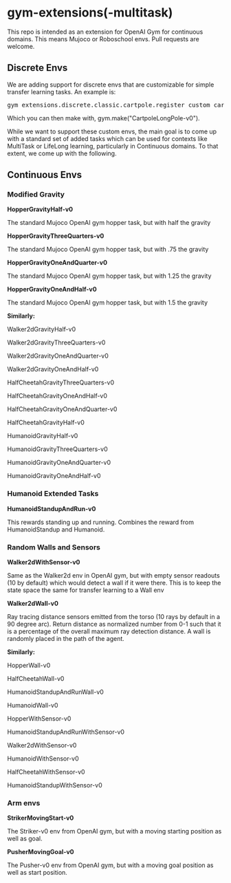 # gym-extensions(-multitask)
This repo is intended as an extension for OpenAI Gym for continuous domains. This means Mujoco or Roboschool envs. Pull requests are welcome.

## Discrete Envs

We are adding support for discrete envs that are customizable for simple transfer learning tasks. An example is:

<pre>
gym_extensions.discrete.classic.cartpole.register_custom_cartpole("CartpoleLongPole-v0", gravity=9.8, masscart=1.0, masspole=0.1, pole_length=1.0, force_mag=10.0)
</pre>

Which you can then make with, gym.make("CartpoleLongPole-v0").

While we want to support these custom envs, the main goal is to come up with a standard set of added tasks which can be used for contexts like MultiTask or LifeLong learning, particularly in Continuous domains. To that extent, we come up with the following.

## Continuous Envs

### Modified Gravity

**HopperGravityHalf-v0**

The standard Mujoco OpenAI gym hopper task, but with half the gravity

**HopperGravityThreeQuarters-v0**

The standard Mujoco OpenAI gym hopper task, but with .75 the gravity

**HopperGravityOneAndQuarter-v0**

The standard Mujoco OpenAI gym hopper task, but with 1.25 the gravity

**HopperGravityOneAndHalf-v0**

The standard Mujoco OpenAI gym hopper task, but with 1.5 the gravity


**Similarly:**

Walker2dGravityHalf-v0

Walker2dGravityThreeQuarters-v0

Walker2dGravityOneAndQuarter-v0

Walker2dGravityOneAndHalf-v0

HalfCheetahGravityThreeQuarters-v0

HalfCheetahGravityOneAndHalf-v0

HalfCheetahGravityOneAndQuarter-v0

HalfCheetahGravityHalf-v0

HumanoidGravityHalf-v0

HumanoidGravityThreeQuarters-v0

HumanoidGravityOneAndQuarter-v0

HumanoidGravityOneAndHalf-v0

### Humanoid Extended Tasks


**HumanoidStandupAndRun-v0**

This rewards standing up and running. Combines the reward from HumanoidStandup and Humanoid.

### Random Walls and Sensors

**Walker2dWithSensor-v0**

Same as the Walker2d env in OpenAI gym, but with empty sensor readouts (10 by default) which would detect a wall if it were there. This is to keep the state space the same for transfer learning to a Wall env

**Walker2dWall-v0**

Ray tracing distance sensors emitted from the torso (10 rays by default in a 90 degree arc). Return distance as normalized number from 0-1 such that it is a percentage of the overall maximum ray detection distance. A wall is randomly placed in the path of the agent.

**Similarly:**

HopperWall-v0

HalfCheetahWall-v0

HumanoidStandupAndRunWall-v0

HumanoidWall-v0

HopperWithSensor-v0

HumanoidStandupAndRunWithSensor-v0

Walker2dWithSensor-v0

HumanoidWithSensor-v0

HalfCheetahWithSensor-v0

HumanoidStandupWithSensor-v0

### Arm envs

**StrikerMovingStart-v0**

The Striker-v0 env from OpenAI gym, but with a moving starting position as well as goal.

**PusherMovingGoal-v0**

The Pusher-v0 env from OpenAI gym, but with a moving goal position as well as start position.
